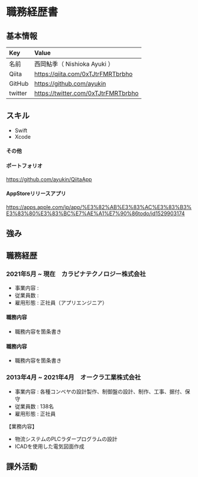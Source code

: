 # 職務経歴書


## 基本情報

| Key | Value |
| :--- | :--- |
| 名前 | 西岡鮎季（ Nishioka Ayuki ） |
| Qiita | <https://qiita.com/0xTJtrFMRTbrbho> |
| GitHub | <https://github.com/ayukin> |
| twitter | <https://twitter.com/0xTJtrFMRTbrbho> |


## スキル
* Swift
* Xcode

#### その他

#### ポートフォリオ
<https://github.com/ayukin/QiitaApp>

#### AppStoreリリースアプリ
<https://apps.apple.com/jp/app/%E3%82%AB%E3%83%AC%E3%83%B3%E3%83%80%E3%83%BC%E7%AE%A1%E7%90%86todo/id1529903174>


## 強み



## 職務経歴
### 2021年5月 ~ 現在　カラビナテクノロジー株式会社
* 事業内容 : 
* 従業員数 : 
* 雇用形態 : 正社員（アプリエンジニア）

#### 職務内容
* 職務内容を箇条書き

#### 職務内容
* 職務内容を箇条書き


### 2013年4月 ~ 2021年4月　オークラ工業株式会社
* 事業内容 : 各種コンベヤの設計製作、制御盤の設計、制作、工事、据付、保守
* 従業員数 : 138名
* 雇用形態 : 正社員

【業務内容】
* 物流システムのPLCラダープログラムの設計
* ICADを使用した電気図面作成


## 課外活動











